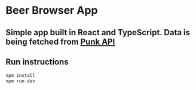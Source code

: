 # Beer Browser App

## Simple app built in React and TypeScript. Data is being fetched from [Punk API](https://punkapi.com/)

## Run instructions

```bash
npm install
npm run dev
```
